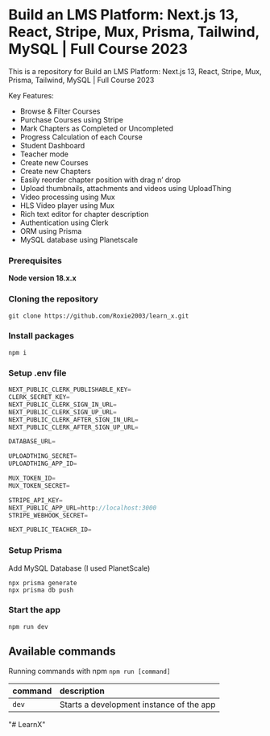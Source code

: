 # Build an LMS Platform: Next.js 13, React, Stripe, Mux, Prisma, Tailwind, MySQL | Full Course 2023

This is a repository for Build an LMS Platform: Next.js 13, React, Stripe, Mux, Prisma, Tailwind, MySQL | Full Course 2023

Key Features:

- Browse & Filter Courses
- Purchase Courses using Stripe
- Mark Chapters as Completed or Uncompleted
- Progress Calculation of each Course
- Student Dashboard
- Teacher mode
- Create new Courses
- Create new Chapters
- Easily reorder chapter position with drag n’ drop
- Upload thumbnails, attachments and videos using UploadThing
- Video processing using Mux
- HLS Video player using Mux
- Rich text editor for chapter description
- Authentication using Clerk
- ORM using Prisma
- MySQL database using Planetscale

### Prerequisites

**Node version 18.x.x**

### Cloning the repository

```shell
git clone https://github.com/Roxie2003/learn_x.git
```

### Install packages

```shell
npm i
```

### Setup .env file

```js
NEXT_PUBLIC_CLERK_PUBLISHABLE_KEY=
CLERK_SECRET_KEY=
NEXT_PUBLIC_CLERK_SIGN_IN_URL=
NEXT_PUBLIC_CLERK_SIGN_UP_URL=
NEXT_PUBLIC_CLERK_AFTER_SIGN_IN_URL=
NEXT_PUBLIC_CLERK_AFTER_SIGN_UP_URL=

DATABASE_URL=

UPLOADTHING_SECRET=
UPLOADTHING_APP_ID=

MUX_TOKEN_ID=
MUX_TOKEN_SECRET=

STRIPE_API_KEY=
NEXT_PUBLIC_APP_URL=http://localhost:3000
STRIPE_WEBHOOK_SECRET=

NEXT_PUBLIC_TEACHER_ID=
```

### Setup Prisma

Add MySQL Database (I used PlanetScale)

```shell
npx prisma generate
npx prisma db push

```

### Start the app

```shell
npm run dev
```

## Available commands

Running commands with npm `npm run [command]`

| command | description                              |
| :------ | :--------------------------------------- |
| `dev`   | Starts a development instance of the app |
"# LearnX" 
